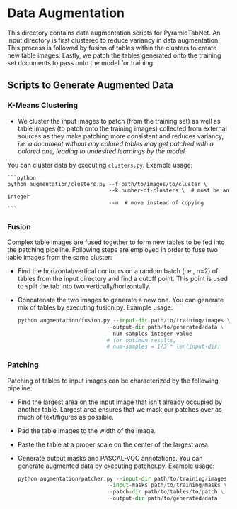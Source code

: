 # Data Augmentation
This directory contains data augmentation scripts for PyramidTabNet. An input directory is first clustered to reduce variancy in data augmentation. This process is followed by fusion of tables within the clusters to create new table images. Lastly, we patch the tables generated onto the training set documents to pass onto the model for training.

## Scripts to Generate Augmented Data

### K-Means Clustering
- We cluster the input images to patch (from the training set) as well as table images (to patch onto the training images) collected from external sources as they make patching more consistent and reduces variancy, *i.e. a document without any colored tables may get patched with a colored one, leading to undesired learnings by the model.*

You can cluster data by executing `clusters.py`. Example usage:

    ```python
    python augmentation/clusters.py --f path/to/images/to/cluster \
                                    --k number-of-clusters \  # must be an integer
                                    --m  # move instead of copying
    ```
    
### Fusion
Complex table images are fused together to form new tables to be fed into the patching pipeline. Following steps are employed in order to fuse two table images from the same cluster:
- Find the horizontal/vertical contours on a random batch (i.e., n=2) of tables from the input directory and find a cutoff point. This point is used to split the tab into two vertically/horizontally.
- Concatenate the two images to generate a new one.
You can generate mix of tables by executing fusion.py. Example usage:

    ```python
    python augmentation/fusion.py --input-dir path/to/training/images \
                                --output-dir path/to/generated/data \
                                --num-samples integer-value
                                # for optimum results, 
                                # num-samples = 1/3 * len(input-dir)
    ```

### Patching
Patching of tables to input images can be characterized by the following pipeline:
- Find the largest area on the input image that isn't already occupied by another table. Largest area ensures that we mask our patches over as much of text/figures as possible.
- Pad the table images to the width of the image.
- Paste the table at a proper scale on the center of the largest area.
- Generate output masks and PASCAL-VOC annotations.
You can generate augmented data by executing patcher.py. Example usage:

    ```python
    python augmentation/patcher.py --input-dir path/to/training/images \
                                --input-masks path/to/training/masks \
                                --patch-dir path/to/tables/to/patch \
                                --output-dir path/to/generated/data
    ```
